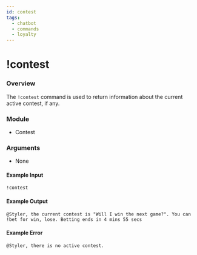 ```yaml
---
id: contest
tags:
  - chatbot
  - commands
  - loyalty
---
```

# !contest

### Overview

The `!contest` command is used to return information about the current active contest, if any.

### Module

- Contest

### Arguments

- None

#### Example Input

```
!contest
```

#### Example Output

```
@Styler, the current contest is "Will I win the next game?". You can !bet for win, lose. Betting ends in 4 mins 55 secs 
```

#### Example Error

```
@Styler, there is no active contest. 
```
